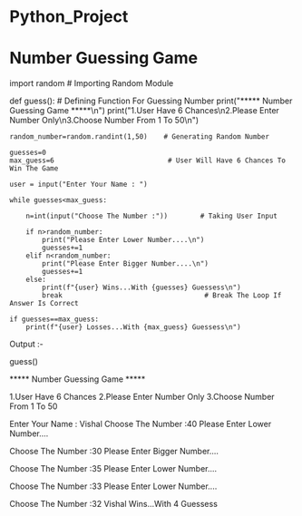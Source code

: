 # Python_Project

# Number Guessing Game

import random    # Importing Random Module

def guess():     # Defining Function For Guessing Number
    print("*****  Number Guessing Game  *****\n")
    print("1.User Have 6 Chances\n2.Please Enter Number Only\n3.Choose Number From 1 To 50\n")
    
    random_number=random.randint(1,50)    # Generating Random Number
    
    guesses=0
    max_guess=6                            # User Will Have 6 Chances To Win The Game
    
    user = input("Enter Your Name : ")
    
    while guesses<max_guess:
        
        n=int(input("Choose The Number :"))        # Taking User Input
        
        if n>random_number:
            print("Please Enter Lower Number....\n")
            guesses+=1
        elif n<random_number:
            print("Please Enter Bigger Number....\n")
            guesses+=1
        else:
            print(f"{user} Wins...With {guesses} Guessess\n")
            break                                   # Break The Loop If Answer Is Correct
            
    if guesses==max_guess:
        print(f"{user} Losses...With {max_guess} Guessess\n")
        

Output :- 

guess()

*****  Number Guessing Game  *****

1.User Have 6 Chances
2.Please Enter Number Only
3.Choose Number From 1 To 50

Enter Your Name : Vishal
Choose The Number :40
Please Enter Lower Number....

Choose The Number :30
Please Enter Bigger Number....

Choose The Number :35
Please Enter Lower Number....

Choose The Number :33
Please Enter Lower Number....

Choose The Number :32
Vishal Wins...With 4 Guessess	
